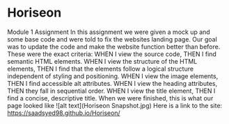 # Horiseon
Module 1 Assignment
In this assignment we were given a mock up and some base code and were told to fix the websites landing page.
Our goal was to update the code and make the website function better than before. 
These were the exact criteria:
WHEN I view the source code,
THEN I find semantic HTML elements.
WHEN I view the structure of the HTML elements,
THEN I find that the elements follow a logical structure independent of styling and positioning.
WHEN I view the image elements,
THEN I find accessible alt attributes.
WHEN I view the heading attributes,
THEN they fall in sequential order.
WHEN I view the title element,
THEN I find a concise, descriptive title.
When we were finished, this is what our page looked like
![alt text](Horiseon Snapshot.jpg)
Here is a link to the site: https://saadsyed98.github.io/Horiseon/


